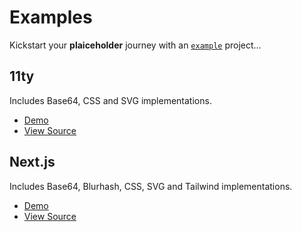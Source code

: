 # Examples

Kickstart your **plaiceholder** journey with an [`example`](https://github.com/joe-bell/plaiceholder/tree/main/examples/) project…

## 11ty

Includes Base64, CSS and SVG implementations.

- [Demo](https://with-11ty.plaiceholder.co)
- [View Source](https://github.com/joe-bell/plaiceholder/tree/main/examples/11ty)

## Next.js

Includes Base64, Blurhash, CSS, SVG and Tailwind implementations.

- [Demo](https://with-next.plaiceholder.co)
- [View Source](https://github.com/joe-bell/plaiceholder/tree/main/examples/next)

